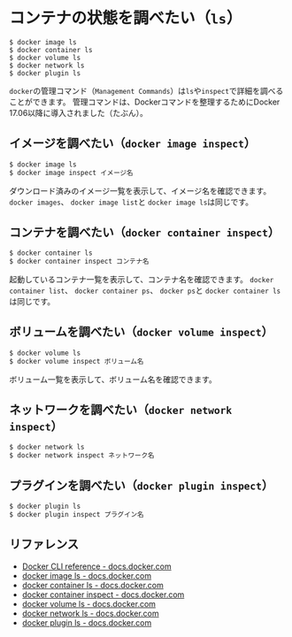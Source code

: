 # コンテナの状態を調べたい（``ls``）

```console
$ docker image ls
$ docker container ls
$ docker volume ls
$ docker network ls
$ docker plugin ls
```

``docker``の管理コマンド（``Management Commands``）は``ls``や``inspect``で詳細を調べることができます。
管理コマンドは、Dockerコマンドを整理するためにDocker 17.06以降に導入されました（たぶん）。

## イメージを調べたい（``docker image inspect``）

```bash
$ docker image ls
$ docker image inspect イメージ名
```

ダウンロード済みのイメージ一覧を表示して、イメージ名を確認できます。
``docker images``、
``docker image list``と
``docker image ls``は同じです。

## コンテナを調べたい（``docker container inspect``）

```bash
$ docker container ls
$ docker container inspect コンテナ名
```

起動しているコンテナ一覧を表示して、コンテナ名を確認できます。
``docker container list``、
``docker container ps``、
``docker ps``と
``docker container ls``は同じです。

## ボリュームを調べたい（``docker volume inspect``）

```bash
$ docker volume ls
$ docker volume inspect ボリューム名
```

ボリューム一覧を表示して、ボリューム名を確認できます。

## ネットワークを調べたい（``docker network inspect``）

```bash
$ docker network ls
$ docker network inspect ネットワーク名
```

## プラグインを調べたい（``docker plugin inspect``）

```bash
$ docker plugin ls
$ docker plugin inspect プラグイン名
```

## リファレンス

- [Docker CLI reference - docs.docker.com](https://docs.docker.com/reference/cli/docker/)
- [docker image ls - docs.docker.com](https://docs.docker.com/reference/cli/docker/image/ls/)
- [docker container ls - docs.docker.com](https://docs.docker.com/reference/cli/docker/container/ls/)
- [docker container inspect - docs.docker.com](https://docs.docker.com/reference/cli/docker/container/inspect/)
- [docker volume ls - docs.docker.com](https://docs.docker.com/reference/cli/docker/volume/ls/)
- [docker network ls - docs.docker.com](https://docs.docker.com/reference/cli/docker/network/ls/)
- [docker plugin ls - docs.docker.com](https://docs.docker.com/reference/cli/docker/plugin/ls/)
